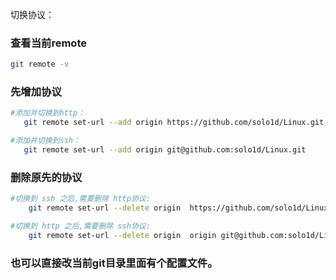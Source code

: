 切换协议：

### 查看当前remote

```bash 
git remote -v
```

### 先增加协议

```bash
#添加并切换到http：
   git remote set-url --add origin https://github.com/solo1d/Linux.git

#添加并切换到ssh：
   git remote set-url --add origin git@github.com:solo1d/Linux.git
```

### 删除原先的协议

```bash
#切换到 ssh 之后,需要删除 http协议:
	git remote set-url --delete origin  https://github.com/solo1d/Linux.git

#切换到 http 之后,需要删除 ssh协议:
	git remote set-url --delete origin  origin git@github.com:solo1d/Linux.git
```



### 也可以直接改当前git目录里面有个配置文件。

